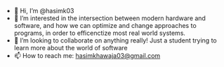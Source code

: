- 👋 Hi, I’m @hasimk03
- 👀 I’m interested in the intersection between modern hardware and software, and how we can optimize and change approaches to programs, in order to efficenctize most real world systems.
- 💞️ I’m looking to collaborate on anything really! Just a student trying to learn more about the world of software
- 📫 How to reach me: hasimkhawaja03@gmail.com

<!---
hasimk03/hasimk03 is a ✨ special ✨ repository because its `README.md` (this file) appears on your GitHub profile.
You can click the Preview link to take a look at your changes.
--->
